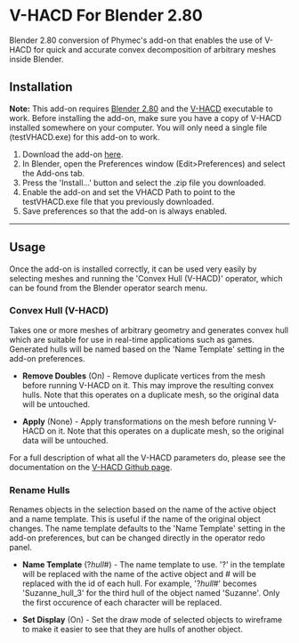 # V-HACD For Blender 2.80
Blender 2.80 conversion of Phymec's add-on that enables the use of V-HACD for quick and accurate convex decomposition of arbitrary meshes inside Blender.

## Installation
__Note:__ This add-on requires [Blender 2.80](https://builder.blender.org) and the [V-HACD](https://github.com/kmammou/v-hacd) executable to work. Before installing the add-on, make sure you have a copy of V-HACD installed somewhere on your computer. You will only need a single file (testVHACD.exe) for this add-on to work.
1. Download the add-on [here](https://github.com/andyp123/blender_vhacd/archive/master.zip).
2. In Blender, open the Preferences window (Edit>Preferences) and select the Add-ons tab.
3. Press the 'Install...' button and select the .zip file you downloaded.
4. Enable the add-on and set the VHACD Path to point to the testVHACD.exe file that you previously downloaded.
5. Save preferences so that the add-on is always enabled.

---

## Usage
Once the add-on is installed correctly, it can be used very easily by selecting meshes and running the 'Convex Hull (V-HACD)' operator, which can be found from the Blender operator search menu.

### Convex Hull (V-HACD)
Takes one or more meshes of arbitrary geometry and generates convex hull which are suitable for use in real-time applications such as games. Generated hulls will be named based on the 'Name Template' setting in the add-on preferences.

+ __Remove Doubles__ (On) - Remove duplicate vertices from the mesh before running V-HACD on it. This may improve the resulting convex hulls. Note that this operates on a duplicate mesh, so the original data will be untouched.

+ __Apply__ (None) - Apply transformations on the mesh before running V-HACD on it. Note that this operates on a duplicate mesh, so the original data will be untouched.

For a full description of what all the V-HACD parameters do, please see the documentation on the [V-HACD Github page](https://github.com/kmammou/v-hacd).

### Rename Hulls
Renames objects in the selection based on the name of the active object and a name template. This is useful if the name of the original object changes. The name template defaults to the 'Name Template' setting in the add-on preferences, but can be changed directly in the operator redo panel.

+ __Name Template__ (?_hull_#) - The name template to use. '?' in the template will be replaced with the name of the active object and # will be replaced with the id of each hull. For example, '?_hull_#' becomes 'Suzanne_hull_3' for the third hull of the object named 'Suzanne'. Only the first occurence of each character will be replaced.

+ __Set Display__ (On) - Set the draw mode of selected objects to wireframe to make it easier to see that they are hulls of another object.


